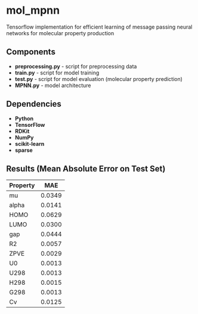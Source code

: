 # mol_mpnn
Tensorflow implementation for efficient learning of message passing neural networks for molecular property production

## Components
- **preprocessing.py** - script for preprocessing data
- **train.py** - script for model training
- **test.py** - script for model evaluation (molecular property prediction)
- **MPNN.py** - model architecture

## Dependencies
- **Python**
- **TensorFlow**
- **RDKit**
- **NumPy**
- **scikit-learn**
- **sparse**

## Results (Mean Absolute Error on Test Set)
| Property | MAE    |
|----------|--------|
| mu       | 0.0349 |
| alpha    | 0.0141 |
| HOMO     | 0.0629 |
| LUMO     | 0.0300 |
| gap      | 0.0444 |
| R2       | 0.0057 |
| ZPVE     | 0.0029 |
| U0       | 0.0013 |
| U298     | 0.0013 |
| H298     | 0.0015 |
| G298     | 0.0013 |
| Cv       | 0.0125 |
